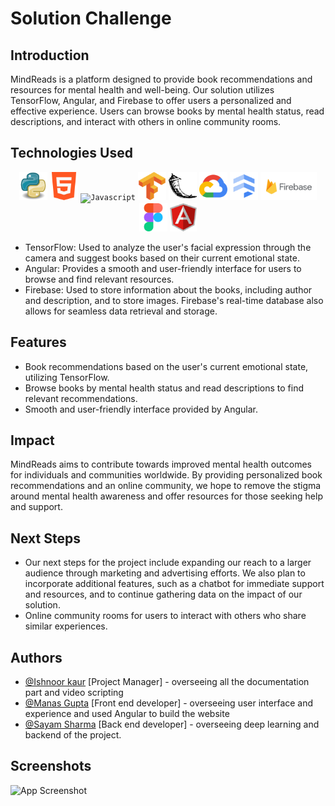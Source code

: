 # Solution Challenge

## Introduction
MindReads is a platform designed to provide book recommendations and resources for mental health and well-being. Our solution utilizes TensorFlow, Angular, and Firebase to offer users a personalized and effective experience. Users can browse books by mental health status, read descriptions, and interact with others in online community rooms.

## Technologies Used
<p align="center">
  <code><img title="Python" height="45" src="https://github.com/StartCodeingWithSayam/photos/blob/master/python.svg"></code>
  <code><img title="HTML5" height="45" src="https://github.com/StartCodeingWithSayam/photos/blob/master/html.svg"></code>
  <code><img title="Javascript" height="45" src="https://github.com/zumrudu-anka/zumrudu-anka/blob/master/images/javascript.svg"></code>
  <code><img title="Tensorflow" height="45" src="https://github.com/Ishnoor-kaur/SolutionChalange/blob/master/images/tensorflow-icon.svg"></code>
  <code><img title="Flask" height="45" src="https://github.com/Ishnoor-kaur/SolutionChalange/blob/master/images/pocoo_flask-icon.svg"></code>
  <code><img title="Google Cloud" height="45" src="https://github.com/Ishnoor-kaur/SolutionChalange/blob/master/images/google_cloud-icon.svg"></code>
  <code><img title="Firestore" height="45" src="https://github.com/Ishnoor-kaur/SolutionChalange/blob/master/images/firestore-svgrepo-com.svg"></code>
  <code><img title="Firebase" height="45" src="https://github.com/Ishnoor-kaur/SolutionChalange/blob/master/images/firebase-ar21.svg"></code>
  <code><img title="Figma" height="45" src="https://github.com/Ishnoor-kaur/SolutionChalange/blob/master/images/figma-icon.svg"></code>
  <code><img title="Angular" height="45" src="https://github.com/Ishnoor-kaur/SolutionChalange/blob/master/images/angular-icon.svg"></code>
</p>

- TensorFlow: Used to analyze the user's facial expression through the camera and suggest books based on their current emotional state.
- Angular: Provides a smooth and user-friendly interface for users to browse and find relevant resources.
- Firebase: Used to store information about the books, including author and description, and to store images. Firebase's real-time database also allows for seamless data retrieval and storage.

## Features
- Book recommendations based on the user's current emotional state, utilizing TensorFlow.
- Browse books by mental health status and read descriptions to find relevant recommendations.
- Smooth and user-friendly interface provided by Angular.

## Impact
MindReads aims to contribute towards improved mental health outcomes for individuals and communities worldwide. By providing personalized book recommendations and an online community, we hope to remove the stigma around mental health awareness and offer resources for those seeking help and support.

## Next Steps
- Our next steps for the project include expanding our reach to a larger audience through marketing and advertising efforts. We also plan to incorporate additional features, such as a chatbot for immediate support and resources, and to continue gathering data on the impact of our solution.
- Online community rooms for users to interact with others who share similar experiences.

## Authors

- [@Ishnoor kaur](https://github.com/Ishnoor-kaur) [Project Manager] - overseeing all the documentation part and video scripting
- [@Manas Gupta](https://github.com/cyberbuddy-manas) [Front end developer] - overseeing user interface and experience and used Angular to build the website
- [@Sayam Sharma](https://github.com/StartCodeingWithSayam) [Back end developer] - overseeing deep learning and backend of the project.


## Screenshots

![App Screenshot](https://via.placeholder.com/468x300?text=App+Screenshot+Here)
